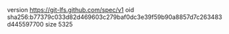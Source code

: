version https://git-lfs.github.com/spec/v1
oid sha256:b77379c033d82d469603c279baf0dc3e39f59b90a8857d7c263483d445597700
size 5325
